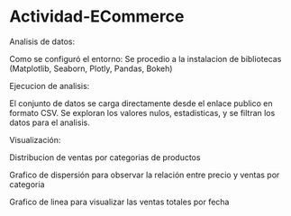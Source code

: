 # Actividad-ECommerce

Analisis de datos:

Como se configuró el entorno:
     Se procedio a la instalacion de bibliotecas (Matplotlib, Seaborn, Plotly, Pandas, Bokeh)

Ejecucion de analisis:

   El conjunto de datos se carga directamente desde el enlace publico en formato CSV.
   Se exploran los valores nulos, estadisticas, y se filtran los datos para el analisis.

Visualización:

   Distribucion de ventas por categorias de productos

   Grafico de dispersión para observar la relación entre precio y ventas por categoria

   Grafico de linea para visualizar las ventas totales por fecha

